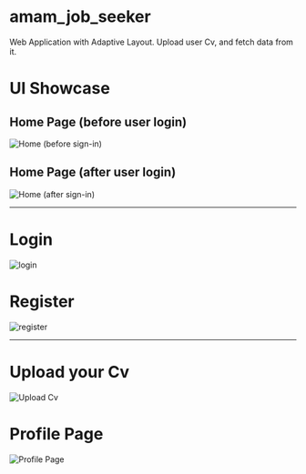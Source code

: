 # amam_job_seeker

Web Application with Adaptive Layout.
Upload user Cv, and fetch data from it.

# UI Showcase 

## Home Page (before user login)
![Home (before sign-in)](https://github.com/ziadhassan7/amam_job_seeker/assets/31738365/0404a611-78bb-445e-8e7e-535e92c6613a)

## Home Page (after user login)
![Home (after sign-in)](https://github.com/ziadhassan7/amam_job_seeker/assets/31738365/9b71989b-eca1-41bc-a6bd-05f4b32c1e1d)

------------------------------------------------------

# Login
![login](https://github.com/ziadhassan7/amam_job_seeker/assets/31738365/0494b3fb-586e-442e-b530-a096d623240d)


# Register
![register](https://github.com/ziadhassan7/amam_job_seeker/assets/31738365/2c2caaeb-3eb4-4fd8-a7f1-1f0c595a6bb5)

------------------------------------------------------

# Upload your Cv
![Upload Cv](https://github.com/ziadhassan7/amam_job_seeker/assets/31738365/70bd2acb-c3bb-4188-8b9d-3a06a54023a9)

# Profile Page
![Profile Page](https://github.com/ziadhassan7/amam_job_seeker/assets/31738365/5e6713d9-6345-466e-9803-348ca3c14c47)
